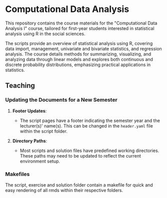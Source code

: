 # Computational Data Analysis
 
This repository contains the course materials for the "Computational Data Analysis I" course, tailored for first-year students interested in statistical analysis using R in the social sciences.

The scripts provide an overview of statistical analysis using R, covering data import, management, univariate and bivariate statistics, and regression analysis. The course details methods for summarizing, visualizing, and analyzing data through linear models and explores both continuous and discrete probability distributions, emphasizing practical applications in statistics.

## Teaching

### Updating the Documents for a New Semester

1. **Footer Updates**:
   - The script pages have a footer indicating the semester year and the lecturer(s)' name(s). This can be changed in the `header.yaml` file within the script folder.

2. **Directory Paths**:
   - Most scripts and solution files have predefined working directories. These paths may need to be updated to reflect the current environment setup.

### Makefiles

The script, exercise and solution folder contain a makefile for quick and easy rendering of all rmds within their respective folders.
